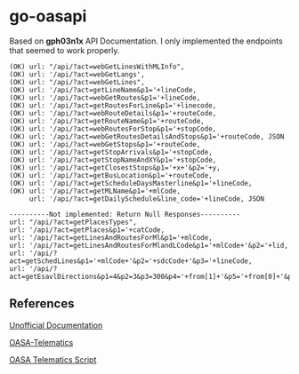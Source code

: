 # go-oasapi

Based on **gph03n1x** API Documentation. I only implemented the endpoints that seemed to work properly.

```
(OK) url: "/api/?act=webGetLinesWithMLInfo",
(OK) url: '/api/?act=webGetLangs',
(OK) url: "/api/?act=webGetLines",
(OK) url: '/api/?act=getLineName&p1='+lineCode,
(OK) url: '/api/?act=webGetRoutes&p1='+lineCode,
(OK) url: '/api/?act=getRoutesForLine&p1='+linecode,
(OK) url: '/api/?act=webRouteDetails&p1='+routeCode,
(OK) url: '/api/?act=getRouteName&p1='+routeCode,
(OK) url: '/api/?act=webRoutesForStop&p1='+stopCode,
(OK) url: '/api/?act=webGetRoutesDetailsAndStops&p1='+routeCode, JSON
(OK) url: '/api/?act=webGetStops&p1='+routeCode,
(OK) url: '/api/?act=getStopArrivals&p1='+stopCode,
(OK) url: '/api/?act=getStopNameAndXY&p1='+stopCode,
(OK) url: '/api/?act=getClosestStops&p1='+x+'&p2='+y,
(OK) url: '/api/?act=getBusLocation&p1='+routeCode,
(OK) url: '/api/?act=getScheduleDaysMasterline&p1='+lineCode,
(OK) url: '/api/?act=getMLName&p1='+mlCode,
     url: '/api/?act=getDailySchedule&line_code='+lineCode, JSON

----------Not implemented: Return Null Responses----------
url: "/api/?act=getPlacesTypes",
url: '/api/?act=getPlaces&p1='+catCode,
url: '/api/?act=getLinesAndRoutesForMl&p1='+mlCode,
url: '/api/?act=getLinesAndRoutesForMlandLCode&p1='+mlCode+'&p2='+lid,
url: '/api/?act=getSchedLines&p1='+mlCode+'&p2='+sdcCode+'&p3='+lineCode,
url: '/api/?act=getEsavlDirections&p1=4&p2=3&p3=300&p4='+from[1]+'&p5='+from[0]+'&p6='+to[1]+'&p7='+to[0],
```

## References

[Unofficial Documentation](https://oasa-telematics-api.readthedocs.io/en/latest/)

[OASA-Telematics](http://telematics.oasa.gr/#main)

[OASA Telematics Script](http://telematics.oasa.gr/js/script.js)
